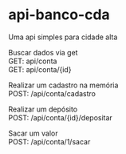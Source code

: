 # api-banco-cda
Uma api simples para cidade alta

Buscar dados via get<br>
GET: api/conta<br>
GET: api/conta/{id}<br>

Realizar um cadastro na memória<br>
POST: /api/conta/cadastro<br>




Realizar um depósito<br>
POST: /api/conta/{id}/depositar<br>



Sacar um valor<br>
POST: /api/conta/1/sacar<br>



